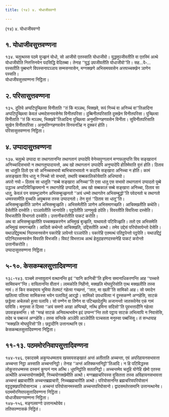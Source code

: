 ```yaml
---
title: (१४) ४. योधाजीववग्गो

---
```

(१४) ४. योधाजीववग्गो  


## १. योधाजीवसुत्तवण्णना

१३४. चतुत्थस्स पठमे युज्झनं योधो, सो आजीवो एतस्साति योधाजीवो। युद्धमुपजीवतीति वा एतस्मिं अत्थे योधाजीवोति निरुत्तिनयेन पदसिद्धि वेदितब्बा। तेनाह ‘‘युद्धं उपजीवतीति योधाजीवो’’ति। सह…पे॰… पस्सतीति पुब्बभागे विपस्सनापञ्‍ञाय सम्मसनवसेन, मग्गक्खणे अभिसमयवसेन अत्तपच्‍चक्खेन ञाणेन पस्सति।  
योधाजीवसुत्तवण्णना निट्ठिता।  


## २. परिसासुत्तवण्णना

१३५. दुतिये अप्पटिपुच्छित्वा विनीताति ‘‘तं किं मञ्‍ञथ, भिक्खवे, रूपं निच्‍चं वा अनिच्‍चं वा’’तिआदिना अप्पटिपुच्छित्वा केवलं धम्मदेसनावसेनेव विनीतपरिसा। दुब्बिनीतपरिसाति दुक्खेन विनीतपरिसा। पुच्छित्वा विनीताति ‘‘तं किं मञ्‍ञथ, भिक्खवे’’तिआदिना पुच्छित्वा अनुमतिग्गहणवसेन विनीता। सुविनीतपरिसाति सुखेन विनीतपरिसा। अनुमतिग्गहणवसेन विनयनञ्हि न दुक्‍करं होति।  
परिसासुत्तवण्णना निट्ठिता।  


## ४. उप्पादासुत्तवण्णना

१३७. चतुत्थे उप्पादा वा तथागतानन्ति तथागतानं उप्पादेपि वेनेय्यपुग्गलानं मग्गफलुप्पत्ति विय सङ्खारानं अनिच्‍चादिसभावो न तथागतुप्पादायत्तो, अथ खो तथागतानं उप्पादेपि अनुप्पादेपि होतिमेवाति वुत्तं होति। ठिताव सा धातूति ठितो एव सो अनिच्‍चसभावो ब्यभिचाराभावतो न कदाचि सङ्खारा अनिच्‍चा न होति। कामं असङ्खता विय धातु न निच्‍चो सो सभावो, तथापि सब्बकालिकोयेवाति अधिप्पायो।  
अपरो नयो – ठिताव सा धातूति ‘‘सब्बे सङ्खारा अनिच्‍चा’’ति एसा धातु एस सभावो तथागतानं उप्पादतो पुब्बे उद्धञ्‍च अप्पटिविज्झियमानो न तथागतेहि उप्पादितो, अथ खो सब्बकालं सब्बे सङ्खारा अनिच्‍चा, ठिताव सा धातु, केवलं पन सयम्भुञाणेन अभिसम्बुज्झनतो ‘‘अयं धम्मो तथागतेन अभिसम्बुद्धो’’ति पवेदनतो च तथागतो धम्मस्सामीति वुच्‍चति अपुब्बस्स तस्स उप्पादनतो। तेन वुत्तं ‘‘ठिताव सा धातू’’ति।  
अभिसम्बुज्झतीति ञाणेन अभिसम्बुज्झति। अभिसमेतीति ञाणेन अभिसमागच्छति। आचिक्खतीति कथेति। देसेतीति दस्सेति। पञ्‍ञापेतीति जानापेति। पट्ठपेतीति ञाणमुखे ठपेति। विवरतीति विवरित्वा दस्सेति। विभजतीति विभागतो दस्सेति। उत्तानीकरोतीति पाकटं करोति।  
अथ वा अभिसम्बुज्झतीति पच्‍चक्खकरणेन अभिमुखं बुज्झति, याथावतो पटिविज्झति। ततो एव अभिसमेति अभिमुखं समागच्छति। आदितो कथेन्तो आचिक्खति, उद्दिसतीति अत्थो। तमेव उद्देसं परियोसापेन्तो देसेति। यथाउद्दिट्ठमत्थं निदस्सनवसेन पकारेहि ञापेन्तो पञ्‍ञापेति। पकारेहि एतमत्थं पतिट्ठपेन्तो पट्ठपेति। यथाउद्दिट्ठं पटिनिदस्सनवसेन विवरति विभजति। विवटं विभत्तञ्‍च अत्थं हेतूदाहरणदस्सनेहि पाकटं करोन्तो उत्तानीकरोति।  
उप्पादासुत्तवण्णना निट्ठिता।  


## ५-१०. केसकम्बलसुत्तादिवण्णना

१३८-१४३. पञ्‍चमे तन्तावुतानं वत्थानन्ति इदं ‘‘यानि कानिची’’ति इमिना समानाधिकरणन्ति आह ‘‘पच्‍चत्ते सामिवचन’’न्ति। वायितानन्ति वीतानं। लामकोति निहीनो, मक्खलि मोघपुरिसोति एत्थ मक्खलीति तस्स नामं। तं किर सकद्दमाय भूमिया तेलघटं गहेत्वा गच्छन्तं, ‘‘तात, मा खली’’ति सामिको आह। सो पमादेन खलित्वा पतित्वा सामिकस्स भयेन पलायितुं आरद्धो। सामिको उपधावित्वा नं दुस्सकण्णे अग्गहेसि, साटकं छड्डेत्वा अचेलको हुत्वा पलायि। सो पण्णेन वा तिणेन वा पटिच्छादेतुम्पि अजानन्तो जातरूपेनेव एकं गामं पाविसि। मनुस्सा तं दिस्वा ‘‘अयं समणो अरहा अप्पिच्छो, नत्थि इमिना सदिसो’’ति पूवभत्तादीनि गहेत्वा उपसङ्कमन्ति। सो ‘‘मय्हं साटकं अनिवत्थभावेन इदं उप्पन्‍न’’न्ति ततो पट्ठाय साटकं लभित्वापि न निवासेसि, तदेव च पब्बज्‍जं अग्गहेसि। तस्स सन्तिके अञ्‍ञेपि अञ्‍ञेपीति पञ्‍चसता मनुस्सा पब्बजिंसु। तं सन्धायाह ‘‘मक्खलि मोघपुरिसो’’ति। छट्ठादीनि उत्तानत्थानि एव।  
केसकम्बलसुत्तादिवण्णना निट्ठिता।  


## ११-१३. पठममोरनिवापसुत्तादिवण्णना

१४४-१४६. एकादसमे अकुप्पधम्मताय खयवयसङ्खातं अन्तं अतीताति अच्‍चन्ता, एवं अपरिहायनसभावत्ता अच्‍चन्ता निट्ठा अस्साति अच्‍चन्तनिट्ठो। तेनाह ‘‘अन्तं अतिक्‍कन्तनिट्ठो’’तिआदि। न हि पटिविद्धस्स लोकुत्तरधम्मस्स दस्सनं कुप्पनं नाम अत्थि। धुवनिट्ठोति सततनिट्ठो। अच्‍चन्तमेव चतूहि योगेहि खेमो एतस्स अत्थीति अच्‍चन्तयोगक्खेमी, निच्‍चयोगक्खेमीति अत्थो। मग्गब्रह्मचरियस्स वुसितत्ता तस्स अविहायनसभावत्ता अच्‍चन्तं ब्रह्मचारीति अच्‍चन्तब्रह्मचारी, निच्‍चब्रह्मचारीति अत्थो। परियोसानन्ति ब्रह्मचरियपरियोसानं वट्टदुक्खपरियोसानञ्‍च । अच्‍चन्तं परियोसानमस्साति अच्‍चन्तपरियोसानो। द्वादसमतेरसमानि उत्तानत्थानेव।  
पठममोरनिवापसुत्तादिवण्णना निट्ठिता।  
योधाजीववग्गवण्णना निट्ठिता।  
१४७-१५६. मङ्गलवग्गो उत्तानत्थोयेव।  
ततियपण्णासकं निट्ठितं।  